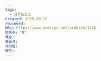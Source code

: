```yaml
---
tags:
  - 브루트포스
created: 2025-09-12
reviewed:
URL: https://www.acmicpc.net/problem/1436
반복수: "0"
복습:
중요성:
레이팅:
메모:
---
```


